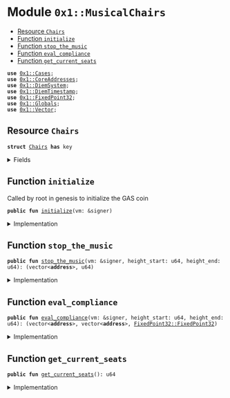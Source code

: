 
<a name="0x1_MusicalChairs"></a>

# Module `0x1::MusicalChairs`



-  [Resource `Chairs`](#0x1_MusicalChairs_Chairs)
-  [Function `initialize`](#0x1_MusicalChairs_initialize)
-  [Function `stop_the_music`](#0x1_MusicalChairs_stop_the_music)
-  [Function `eval_compliance`](#0x1_MusicalChairs_eval_compliance)
-  [Function `get_current_seats`](#0x1_MusicalChairs_get_current_seats)


<pre><code><b>use</b> <a href="Cases.md#0x1_Cases">0x1::Cases</a>;
<b>use</b> <a href="CoreAddresses.md#0x1_CoreAddresses">0x1::CoreAddresses</a>;
<b>use</b> <a href="DiemSystem.md#0x1_DiemSystem">0x1::DiemSystem</a>;
<b>use</b> <a href="DiemTimestamp.md#0x1_DiemTimestamp">0x1::DiemTimestamp</a>;
<b>use</b> <a href="../../../../../../../DPN/releases/artifacts/current/build/MoveStdlib/docs/FixedPoint32.md#0x1_FixedPoint32">0x1::FixedPoint32</a>;
<b>use</b> <a href="Globals.md#0x1_Globals">0x1::Globals</a>;
<b>use</b> <a href="../../../../../../../DPN/releases/artifacts/current/build/MoveStdlib/docs/Vector.md#0x1_Vector">0x1::Vector</a>;
</code></pre>



<a name="0x1_MusicalChairs_Chairs"></a>

## Resource `Chairs`



<pre><code><b>struct</b> <a href="MusicalChairs.md#0x1_MusicalChairs_Chairs">Chairs</a> <b>has</b> key
</code></pre>



<details>
<summary>Fields</summary>


<dl>
<dt>
<code>current_seats: u64</code>
</dt>
<dd>

</dd>
<dt>
<code>history: vector&lt;u64&gt;</code>
</dt>
<dd>

</dd>
</dl>


</details>

<a name="0x1_MusicalChairs_initialize"></a>

## Function `initialize`

Called by root in genesis to initialize the GAS coin


<pre><code><b>public</b> <b>fun</b> <a href="MusicalChairs.md#0x1_MusicalChairs_initialize">initialize</a>(vm: &signer)
</code></pre>



<details>
<summary>Implementation</summary>


<pre><code><b>public</b> <b>fun</b> <a href="MusicalChairs.md#0x1_MusicalChairs_initialize">initialize</a>(
    vm: &signer,
) {
    <a href="CoreAddresses.md#0x1_CoreAddresses_assert_diem_root">CoreAddresses::assert_diem_root</a>(vm);

    <a href="DiemTimestamp.md#0x1_DiemTimestamp_assert_genesis">DiemTimestamp::assert_genesis</a>();
    <b>if</b> (<b>exists</b>&lt;<a href="MusicalChairs.md#0x1_MusicalChairs_Chairs">Chairs</a>&gt;(@VMReserved)) {
        <b>return</b>
    };

    <b>move_to</b>(vm, <a href="MusicalChairs.md#0x1_MusicalChairs_Chairs">Chairs</a> {
        current_seats: <a href="Globals.md#0x1_Globals_get_val_set_at_genesis">Globals::get_val_set_at_genesis</a>(),
        history: <a href="../../../../../../../DPN/releases/artifacts/current/build/MoveStdlib/docs/Vector.md#0x1_Vector_empty">Vector::empty</a>&lt;u64&gt;(),
    });
}
</code></pre>



</details>

<a name="0x1_MusicalChairs_stop_the_music"></a>

## Function `stop_the_music`



<pre><code><b>public</b> <b>fun</b> <a href="MusicalChairs.md#0x1_MusicalChairs_stop_the_music">stop_the_music</a>(vm: &signer, height_start: u64, height_end: u64): (vector&lt;<b>address</b>&gt;, u64)
</code></pre>



<details>
<summary>Implementation</summary>


<pre><code><b>public</b> <b>fun</b> <a href="MusicalChairs.md#0x1_MusicalChairs_stop_the_music">stop_the_music</a>( // sorry, had <b>to</b>.
  vm: &signer,
  height_start: u64,
  height_end: u64
): (vector&lt;<b>address</b>&gt;, u64) <b>acquires</b> <a href="MusicalChairs.md#0x1_MusicalChairs_Chairs">Chairs</a> {
    <a href="CoreAddresses.md#0x1_CoreAddresses_assert_diem_root">CoreAddresses::assert_diem_root</a>(vm);
    <b>let</b> (compliant, _non, ratio) = <a href="MusicalChairs.md#0x1_MusicalChairs_eval_compliance">eval_compliance</a>(vm, height_start, height_end);

    <b>let</b> chairs = <b>borrow_global_mut</b>&lt;<a href="MusicalChairs.md#0x1_MusicalChairs_Chairs">Chairs</a>&gt;(@VMReserved);
    <b>if</b> (<a href="../../../../../../../DPN/releases/artifacts/current/build/MoveStdlib/docs/FixedPoint32.md#0x1_FixedPoint32_is_zero">FixedPoint32::is_zero</a>(*&ratio)) {
      chairs.current_seats = chairs.current_seats + 1;
    } <b>else</b> <b>if</b> (<a href="../../../../../../../DPN/releases/artifacts/current/build/MoveStdlib/docs/FixedPoint32.md#0x1_FixedPoint32_multiply_u64">FixedPoint32::multiply_u64</a>(100, *&ratio) &gt; 5) {
      // remove chairs
      // reduce the validator set <b>to</b> the size of the compliant set.
      chairs.current_seats = <a href="../../../../../../../DPN/releases/artifacts/current/build/MoveStdlib/docs/Vector.md#0x1_Vector_length">Vector::length</a>(&compliant);
    };
    // otherwise do nothing, the validator set is within a tolerable range.

    (compliant, chairs.current_seats)
}
</code></pre>



</details>

<a name="0x1_MusicalChairs_eval_compliance"></a>

## Function `eval_compliance`



<pre><code><b>public</b> <b>fun</b> <a href="MusicalChairs.md#0x1_MusicalChairs_eval_compliance">eval_compliance</a>(vm: &signer, height_start: u64, height_end: u64): (vector&lt;<b>address</b>&gt;, vector&lt;<b>address</b>&gt;, <a href="../../../../../../../DPN/releases/artifacts/current/build/MoveStdlib/docs/FixedPoint32.md#0x1_FixedPoint32_FixedPoint32">FixedPoint32::FixedPoint32</a>)
</code></pre>



<details>
<summary>Implementation</summary>


<pre><code><b>public</b> <b>fun</b> <a href="MusicalChairs.md#0x1_MusicalChairs_eval_compliance">eval_compliance</a>(
  vm: &signer,
  height_start: u64,
  height_end: u64
) : (vector&lt;<b>address</b>&gt;, vector&lt;<b>address</b>&gt;, <a href="../../../../../../../DPN/releases/artifacts/current/build/MoveStdlib/docs/FixedPoint32.md#0x1_FixedPoint32_FixedPoint32">FixedPoint32::FixedPoint32</a>) {
    <b>let</b> validators = <a href="DiemSystem.md#0x1_DiemSystem_get_val_set_addr">DiemSystem::get_val_set_addr</a>();
    <b>let</b> val_set_len = <a href="../../../../../../../DPN/releases/artifacts/current/build/MoveStdlib/docs/Vector.md#0x1_Vector_length">Vector::length</a>(&validators);

    <b>let</b> compliant_nodes = <a href="../../../../../../../DPN/releases/artifacts/current/build/MoveStdlib/docs/Vector.md#0x1_Vector_empty">Vector::empty</a>&lt;<b>address</b>&gt;();
    <b>let</b> non_compliant_nodes = <a href="../../../../../../../DPN/releases/artifacts/current/build/MoveStdlib/docs/Vector.md#0x1_Vector_empty">Vector::empty</a>&lt;<b>address</b>&gt;();

    <b>let</b> i = 0;
    <b>while</b> (i &lt; val_set_len) {
        <b>let</b> addr = <a href="../../../../../../../DPN/releases/artifacts/current/build/MoveStdlib/docs/Vector.md#0x1_Vector_borrow">Vector::borrow</a>(&validators, i);
        <b>let</b> case = <a href="Cases.md#0x1_Cases_get_case">Cases::get_case</a>(vm, *addr, height_start, height_end);
        <b>if</b> (case == 1) {
            <a href="../../../../../../../DPN/releases/artifacts/current/build/MoveStdlib/docs/Vector.md#0x1_Vector_push_back">Vector::push_back</a>(&<b>mut</b> compliant_nodes, *addr);
        } <b>else</b> {
            <a href="../../../../../../../DPN/releases/artifacts/current/build/MoveStdlib/docs/Vector.md#0x1_Vector_push_back">Vector::push_back</a>(&<b>mut</b> non_compliant_nodes, *addr);
        };
        i = i + 1;
    };

    <b>let</b> good_len = <a href="../../../../../../../DPN/releases/artifacts/current/build/MoveStdlib/docs/Vector.md#0x1_Vector_length">Vector::length</a>(&compliant_nodes) ;
    <b>let</b> bad_len = <a href="../../../../../../../DPN/releases/artifacts/current/build/MoveStdlib/docs/Vector.md#0x1_Vector_length">Vector::length</a>(&non_compliant_nodes);

    // Note: sorry for repetition but necessary for writing tests and debugging.
    <b>let</b> null = <a href="../../../../../../../DPN/releases/artifacts/current/build/MoveStdlib/docs/FixedPoint32.md#0x1_FixedPoint32_create_from_raw_value">FixedPoint32::create_from_raw_value</a>(0);
    <b>if</b> (good_len &gt; val_set_len) { // safety
      <b>return</b> (<a href="../../../../../../../DPN/releases/artifacts/current/build/MoveStdlib/docs/Vector.md#0x1_Vector_empty">Vector::empty</a>(), <a href="../../../../../../../DPN/releases/artifacts/current/build/MoveStdlib/docs/Vector.md#0x1_Vector_empty">Vector::empty</a>(), null)
    };

    <b>if</b> (bad_len &gt; val_set_len) { // safety
      <b>return</b> (<a href="../../../../../../../DPN/releases/artifacts/current/build/MoveStdlib/docs/Vector.md#0x1_Vector_empty">Vector::empty</a>(), <a href="../../../../../../../DPN/releases/artifacts/current/build/MoveStdlib/docs/Vector.md#0x1_Vector_empty">Vector::empty</a>(), null)
    };

    <b>if</b> ((good_len + bad_len) != val_set_len) { // safety
      <b>return</b> (<a href="../../../../../../../DPN/releases/artifacts/current/build/MoveStdlib/docs/Vector.md#0x1_Vector_empty">Vector::empty</a>(), <a href="../../../../../../../DPN/releases/artifacts/current/build/MoveStdlib/docs/Vector.md#0x1_Vector_empty">Vector::empty</a>(), null)
    };


    <b>let</b> ratio = <b>if</b> (bad_len &gt; 0) {
      <a href="../../../../../../../DPN/releases/artifacts/current/build/MoveStdlib/docs/FixedPoint32.md#0x1_FixedPoint32_create_from_rational">FixedPoint32::create_from_rational</a>(bad_len, val_set_len)
    } <b>else</b> {
      null
    };

    (compliant_nodes, non_compliant_nodes, ratio)
}
</code></pre>



</details>

<a name="0x1_MusicalChairs_get_current_seats"></a>

## Function `get_current_seats`



<pre><code><b>public</b> <b>fun</b> <a href="MusicalChairs.md#0x1_MusicalChairs_get_current_seats">get_current_seats</a>(): u64
</code></pre>



<details>
<summary>Implementation</summary>


<pre><code><b>public</b> <b>fun</b> <a href="MusicalChairs.md#0x1_MusicalChairs_get_current_seats">get_current_seats</a>(): u64 <b>acquires</b> <a href="MusicalChairs.md#0x1_MusicalChairs_Chairs">Chairs</a> {
    <b>borrow_global</b>&lt;<a href="MusicalChairs.md#0x1_MusicalChairs_Chairs">Chairs</a>&gt;(@VMReserved).current_seats
}
</code></pre>



</details>
